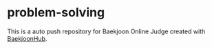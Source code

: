 # problem-solving
This is a auto push repository for Baekjoon Online Judge created with [BaekjoonHub](https://github.com/BaekjoonHub/BaekjoonHub).
